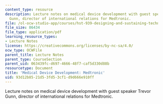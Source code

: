 ```yaml
---
content_type: resource
description: Lecture notes on medical device development with guest speaker Trevor
  Gunn, director of international relations for Medtronic.
file: /ol-ocw-studio-app/courses/hst-939-designing-and-sustaining-technology-innovation-for-global-health-practice-spring-2008/93d12b8521d53fd53cf1d9d666e910ff_lecture08.pdf
file_size: 86434
file_type: application/pdf
learning_resource_types:
- Lecture Notes
license: https://creativecommons.org/licenses/by-nc-sa/4.0/
ocw_type: OCWFile
parent_title: Lecture Notes
parent_type: CourseSection
parent_uid: 063439fc-d697-4666-48f7-caf5d330d88b
resourcetype: Document
title: 'Medical Device Development: Medtronic'
uid: 93d12b85-21d5-3fd5-3cf1-d9d666e910ff
---
```

Lecture notes on medical device development with guest speaker Trevor Gunn, director of international relations for Medtronic.